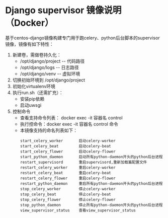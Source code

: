 # Django supervisor 镜像说明（Docker）

基于centos-django镜像构建专门用于跑celery、python后台脚本的supervisor镜像，镜像有如下特性：
1. 新建卷，需做卷持久化：  
    * /opt/django/project -- 代码路径
    * /opt/django/logs    -- 日志路径
    * /opt/django/venv    -- 虚拟环境
2. 切换初始环境到 /opt/django/project
3. 初始化virtualenv环境
4. 执行run.sh（还需扩充）：   
    * 安装pip依赖
    * 启动uwsgi
5. 控制命令
    * 查看支持命令列表： docker exec -it 容器名 control
    * 执行控命令：docker exec -it 容器名 control 命令
    * 本镜像支持的命名列表如下：
        ```
        start_celery_worker       启动celery-worker
        start_celery_beat         启动celery-beat
        start_celery_flower       启动celery-flower
        start_python_daemon       启动所有python-daemon开头的python后台进程
        restart_supervisord       重启supervisord,重新加载篇配置文件
        restart_celery_worker     重启celery-worker
        restart_celery_beat       重启celery-beat
        restart_celery_flower     重启celery-flower
        restart_python_daemon     重启所有python-daemon开头的python后台进程
        stop_celery_worker        停止celery-worker
        stop_celery_beat          停止celery-beat
        stop_celery_flower        停止celery-flower
        stop_python_daemon        停止所有python-daemon开头的python后台进程
        view_supervisor_status    查看view_supervisor_status
        ```

